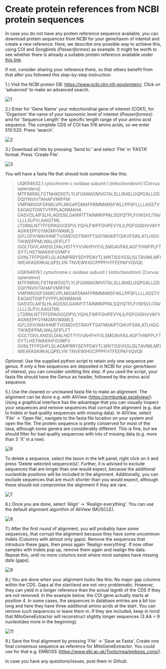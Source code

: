 # Create protein references from NCBI protein sequences
In case you do not have any protein reference sequence available, you can download protein sequences from NCBI for your gene/taxon of interest and create a new reference. Here, we describe one possible way to achieve this, using COI and Songbirds (*Passeriformes*) as example. 
It might be worth to see whether there is already a suitable protein reference available under [this link](https://github.com/cmayer/MitoGeneExtractor/tree/main/Amino-Acid-references-for-taxonomic-groups).

If not, consider sharing your reference there, so that others benefit from that after you followed this step-by-step instruction:

1.) Visit the NCBI protein DB: https://www.ncbi.nlm.nih.gov/protein/. Click on 'advanced' to make an advanced search.

![1](https://user-images.githubusercontent.com/79691910/174590203-f34ce2f2-5622-4c77-97a2-fb65a2be7b13.jpg)

2.) Enter for 'Gene Name' your mitochondrial gene of interest (COX1), for 'Organism' the name of your taxonomic level of interest (*Passeriformes*) and for 'Sequence Length' the specific length range of your amino acid sequence. 
The complete CDS of COI has 516 amino acids, so we enter 510:520. Press 'search'.

![2](https://user-images.githubusercontent.com/79691910/174590215-02636974-a6a6-4eeb-807c-f0ae3d68cad1.jpg)

3.) Download all hits by pressing 'Send to:' and select 'File' in 'FASTA' format. Press 'Create File'. 

![3](https://user-images.githubusercontent.com/79691910/174590221-5519980a-a4fa-42af-8e77-51d8d2db0bff.jpg)

You will have a fasta file that should look somehow like this:


>UQK94632.1 cytochrome c oxidase subunit I (mitochondrion) [Corvus splendens]
MTFINRWLFSTNHKDIGTLYLIFGAWAGMVGTALSLLIRAELGQPGALLGDDQIYNVIVTAHAFVMIFFM
VMPIMIGGFGNWLVPLMIGAPDMAFPRMNNMSFWLLPPSFLLLLASSTVEAGAGTGWTVYPPLAGNMAHA
GASVDLAIFSLHLAGISSILGAINFITTAINMKPPALSQYQTPLFVWSVLITAVLLLLSLPVLAAGITML
LTDRNLNTTFFDPAGGGDPVLYQHLFWFFGHPEVYILILPGFGIISHVVAYYAGKKEPFGYMGMVWAMLS
IGFLGFIVWAHHMFTVGMDVDTRAYFTSATMIIAIPTGIKVFSWLATLHGGTIKWDPPMLWALGFIFLFT
IGGLTGIVLANSSLDIALHDTYYVVAHFHYVLSMGAVFAILAGFTHWFPLFTGYTLHSTWAKIHFGVMFV
GVNLTFFPQHFLGLAGMPRRYSDYPDAYTLWNTISSVGSLISLTAVIMLMFIIWEAFASKRKALQPELVN
TNVEWIHGCPPPFHTFEEPAFVQVQE

>UQK94619.1 cytochrome c oxidase subunit I (mitochondrion) [Corvus splendens]
MTFINRWLFSTNHKDIGTLYLIFGAWAGMVGTALSLLIRAELGQPGALLGDDQIYNVIVTAHAFVMIFFM
VMPIMIGGFGNWLVPLMIGAPDMAFPRMNNMSFWLLPPSFLLLLASSTVEAGAGTGWTVYPPLAGNMAHA
GASVDLAIFSLHLAGISSILGAINFITTAINMKPPALSQYQTPLFVWSVLITAVLLLLSLPVLAAGITML
LTDRNLNTTFFDPAGGGDPVLYQHLFWFFGHPEVYILILPGFGIISHVVAYYAGKKEPFGYMGMVWAMLS
IGFLGFIVWAHHMFTVGMDVDTRAYFTSATMIIAIPTGIKVFSWLATLHGGTIKWDPPMLWALGFIFLFT
IGGLTGIVLANSSLDIALHDTYYVVAHFHYVLSMGAVFAILAGFTHWFPLFTGYTLHSTWAKIHFGVMFV
GVNLTFFPQHFLGLAGMPRRYSDYPDAYTLWNTISSVGSLISLTAVIMLMFIIWEAFASKRKALQPELVN
TNVEWIHGCPPPFHTFEEPAFVQVQE


*Optional*: Use the supplied python script to retain only one sequence per genus. If only a few sequences are deposited in NCBI for your gene/taxon of interest, you can consider omitting this step. 
If you used the script, your fasta file should have the Genus as header, followed by the amino acid sequence.

5.) Use the cleaned or uncleaned fasta file to make an alignment. The alignment can be done e.g. with AliView (https://ormbunkar.se/aliview/). Using a graphical interface has the advantage that you can visually inspect your sequences and remove sequences that corrupt the alignment (e.g. due to Indels or bad quality sequences with missing data).
In AliView, select 'File' -> 'Open file', navigate to the fasta file location on your system and open the file.
The protein sequence is pretty conserved for most of the taxa, although some genera are considerably different. This is fine, but we should filter for bad quality sequences with lots of missing data (e.g. more than 3 'X' in a row). 

![6](https://user-images.githubusercontent.com/79691910/174590297-48de81de-6a90-4875-8154-1899a5148d6d.jpg)

To delete a sequence, select the taxon in the left panel, right click on it and press 'Delete selected sequence(s)'. Further, it is advised to exclude sequences that are longer than one would expect, because the additional nucleotide positions will be included in the alignment.
Additionally, you can exclude sequences that are much shorter than you would expect, although these should not compromise the alignment if they are rare.

![7](https://user-images.githubusercontent.com/79691910/174590317-d6677ea1-cca7-467e-9f6f-4bdd10911db6.jpg)

6.) Once you are done, select 'Align' -> 'Realign everything'. You can use the default alignment algorithm of AliView (MUSCLE).

![8](https://user-images.githubusercontent.com/79691910/174590472-be4475d1-20ec-4d63-a2cc-2fa19e071e36.jpg)

7.) After the first round of alignment, you will probably have some sequences, that corrupt the alignment because they have some uncommon Indels (Columns with almost only gaps). Remove the sequences that introduce these gaps, then press again 'Realign everything'. 
If now other samples with Indels pop up, remove them again and realign the data. Repeat this, until no more columns exist where most samples have missing data (gaps).

![9](https://user-images.githubusercontent.com/79691910/174590496-56068dd3-c936-4d8c-815d-d78589bf49c5.jpg)

8.) You are done when your alignment looks like this: No major gap columns within the CDS. Gaps at the start/end are not very problematic. However, they can yield in a longer reference than the actual legnth of the CDS if they are not removed.
In the example below, the COI gene actually starts at position 4. In some cases, the sequences in database entries are a bit too long and here they have three additional amino acids at the start.
You can remove such sequences or leave them in. If they are included, keep in mind that MitoGeneExtractor will reconstruct slightly longer sequences (3 AA = 9 nucleotides more in the beginning).

![11](https://user-images.githubusercontent.com/79691910/174590684-227c483e-9608-4008-bfde-2de5007b2fa2.jpg)

9.) Save the final alignment by pressing 'File' -> 'Save as Fasta'. Create one final consensus sequence as reference for MitoGeneExtractor. You could use for that e.g. EMBOSS (https://www.ebi.ac.uk/Tools/msa/emboss_cons/).

In case you have any questions/issues, post them in Github.

